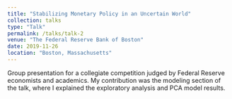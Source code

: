 ```yaml
---
title: "Stabilizing Monetary Policy in an Uncertain World"
collection: talks
type: "Talk"
permalink: /talks/talk-2
venue: "The Federal Reserve Bank of Boston"
date: 2019-11-26
location: "Boston, Massachusetts"
---
```


Group presentation for a collegiate competition judged by Federal Reserve economists and academics. My contribution was the modeling section of the talk, where I explained the exploratory analysis and PCA model results. 
